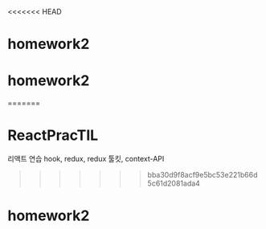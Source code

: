 <<<<<<< HEAD
# homework2
# homework2
=======
# ReactPracTIL
리액트 연습
hook, redux, redux 툴킷, context-API
>>>>>>> bba30d9f8acf9e5bc53e221b66d5c61d2081ada4
# homework2
